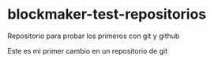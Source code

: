 # blockmaker-test-repositorios
Repositorio para probar los primeros con git y github

Este es mi primer cambio en un repositorio de git
